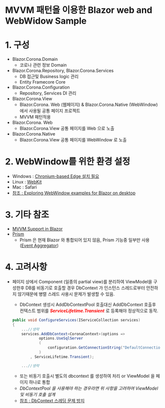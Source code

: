 # MVVM 패턴을 이용한 Blazor web and WebWidow Sample

# 1. 구성
- Blazor.Corona.Domain
    - 코로나 관련 정보 Domain 
- Blazor.Corona.Repository, Blazor.Corona.Services
    - DB 접근및 Business logic 관리
    - Entity Framecore Core
- Blazor.Corona.Configuration
    - Repository, Services DI 관리
- Blazor.Corona.View
    - Blazor.Corona. Web (웹페이지) & Blazor.Corona.Native (WebWindow) 에서 사용될 공통 페이지 프로젝트
    - MVVM 패턴적용
- Blazor.Corona. Web
    - Blazor.Corona.View 공통 페이지를 Web 으로 노출
- Blazor.Corona.Native
    - Blazor.Corona.View 공통 페이지를 WebWindow 로 노출

# 2. WebWindow를 위한 환경 설정
- Windows : [Chronium-based Edge 설치 필요](https://www.microsoft.com/ko-kr/edge)
- Linux : [WebKit](https://webkit.org/)
- Mac : Safari
- [참조 : Exploring WebWindow examples for Blazor on desktop](https://gunnarpeipman.com/blazor-on-desktop-webwindow-experiment/)

# 3. 기타 참조
- [MVVM Support in Blazor](https://blog.jeremylikness.com/blog/2019-01-04_mvvm-support-in-blazor/)
- [Prism](https://prismlibrary.com/)
    - Prism 은 현재 Blazor 와 통합되어 있지 않음, Prism 기능중 일부만 사용([Event Aggregator](https://prismlibrary.com/docs/event-aggregator.html))

# 4. 고려사항
- 페이지 상에서 Component (일종의 partial view)를 분리하여 ViewModel을 구성한후 DB를 비동기로 호출할 경우 DbContext 가 인스턴스 스레드로부터 안전하지 않기때문에 병렬 스레드 사용시 문제가 발생할 수 있음.
    - DbContext 생성시 AddDbContextPool 호출대신 AddDbContext 호출후 컨텍스트 범위를 <span style="color:#FF0000;">___ServiceLifetime.Transient___</span> 로 등록해야 정상적으로 동작.

    ```cs
    public void ConfigureServices(IServiceCollection services)
    {
        ...//생략
        services.AddDbContext<CoronaContext>(options =>
                options.UseSqlServer
                (
                    configuration.GetConnectionString("DefaultConnection")
                )
            , ServiceLifetime.Transient);

        ...//생략
    ```
    - 또는 비동기 호출시 별도의 dbcontext 를 생성하여 처리 or ViewModel 을 페이지 하나로 통합
    - _DbContextPool 을 사용해야 하는 경우라면 위 사항을 고려하여 ViewModel 및 비동기 호출 설계_
    - [참조 : DbContext 스레딩 문제 방지](https://docs.microsoft.com/ko-kr/ef/core/miscellaneous/configuring-dbcontext#avoiding-dbcontext-threading-issues)
    
